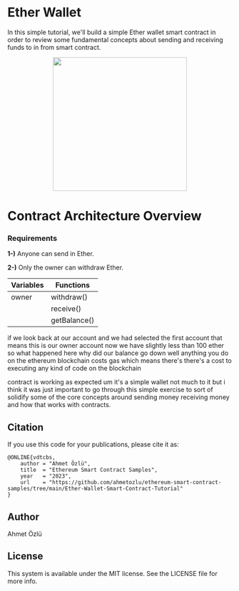 # Ether Wallet

In this simple tutorial, we'll build a simple Ether wallet smart contract in order to review some fundamental concepts about sending and receiving funds to in from smart contract.

<p align="center">
  <img src="https://user-images.githubusercontent.com/22610163/221370598-9c796df9-e71f-41c4-a6ad-5b4827a30c1e.png" {width=30px height=300px}>
</p>

# Contract Architecture Overview

### Requirements

**1-)** Anyone can send in Ether.

**2-)** Only the owner can withdraw Ether.


| Variables | Functions    |
|-----------|--------------|
| owner     | withdraw()   |
|           | receive()    |
|           | getBalance() |


if we look back at our account and we had selected the first account that means this is our owner account now we have slightly less than 100 ether so what happened here why did our balance go down well anything you do on the ethereum blockchain costs gas which means there's there's a cost to executing any kind of code on the blockchain


contract is working as expected um it's a simple wallet not much to it but i think it was just important to go through this simple exercise to sort of solidify some of the core concepts around sending money receiving money and how that works with contracts.


## Citation
If you use this code for your publications, please cite it as:

    @ONLINE{vdtcbs,
        author = "Ahmet Özlü",
        title  = "Ethereum Smart Contract Samples",
        year   = "2023",
        url    = "https://github.com/ahmetozlu/ethereum-smart-contract-samples/tree/main/Ether-Wallet-Smart-Contract-Tutorial"
    }

## Author
Ahmet Özlü

## License
This system is available under the MIT license. See the LICENSE file for more info.
